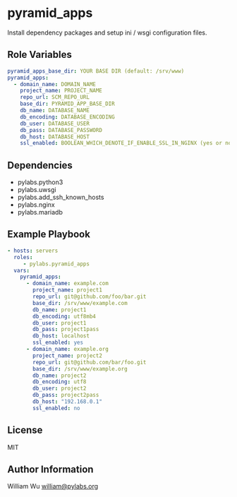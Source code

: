 pyramid_apps
============

Install dependency packages and setup ini / wsgi configuration files.

Role Variables
--------------

```yaml
pyramid_apps_base_dir: YOUR BASE DIR (default: /srv/www)
pyramid_apps:
  - domain_name: DOMAIN_NAME
    project_name: PROJECT_NAME
    repo_url: SCM_REPO_URL
    base_dir: PYRAMID_APP_BASE_DIR
    db_name: DATABASE_NAME
    db_encoding: DATABASE_ENCODING
    db_user: DATABASE_USER
    db_pass: DATABASE_PASSWORD
    db_host: DATABASE_HOST
    ssl_enabled: BOOLEAN_WHICH_DENOTE_IF_ENABLE_SSL_IN_NGINX (yes or no, default is yes)
```

Dependencies
------------

- pylabs.python3
- pylabs.uwsgi
- pylabs.add_ssh_known_hosts
- pylabs.nginx
- pylabs.mariadb

Example Playbook
----------------

```yaml
- hosts: servers
  roles:
     - pylabs.pyramid_apps
  vars:
    pyramid_apps:
      - domain_name: example.com
        project_name: project1
        repo_url: git@github.com/foo/bar.git
        base_dir: /srv/www/example.com
        db_name: project1
        db_encoding: utf8mb4
        db_user: project1
        db_pass: project1pass
        db_host: localhost
        ssl_enabled: yes
      - domain_name: example.org
        project_name: project2
        repo_url: git@github.com/bar/foo.git
        base_dir: /srv/www/example.org
        db_name: project2
        db_encoding: utf8
        db_user: project2
        db_pass: project2pass
        db_host: "192.168.0.1"
        ssl_enabled: no
```

License
-------

MIT

Author Information
------------------

William Wu <william@pylabs.org>

